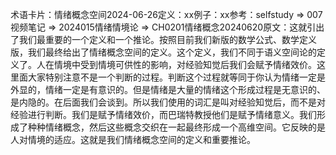 

术语卡片：情绪概念空间2024-06-26定义：xx例子：xx参考：selfstudy => 007视频笔记 => 2024015情绪情境论 => CH0201情绪概念20240620原文：这就引出了我们最重要的一个定义和一个推论。按照目前我们新版的数学公式、数学定义版，我们最终给出了情绪概念空间的定义。这个定义，我们不同于语义空间论的定义了。人在情境中受到情境可供性的影响，对经验知觉后我们会赋予情绪效价。这里面大家特别注意不是一个判断的过程。判断这个过程就等同于你认为情绪一定是外显的，情绪一定是有意识的。但是情绪是大量的情绪这个形成过程是无意识的、是内隐的。在后面我们会谈到。所以我们使用的词汇是叫对经验知觉后，而不是对经验进行判断。我们是赋予情绪效价，而巴瑞特教授他们是赋予情绪意义。我们形成了种种情绪概念，然后这些概念交织在一起最终形成一个高维空间。它反映的是人对情境的适应。这就是我们情绪概念空间的定义和重要推论。